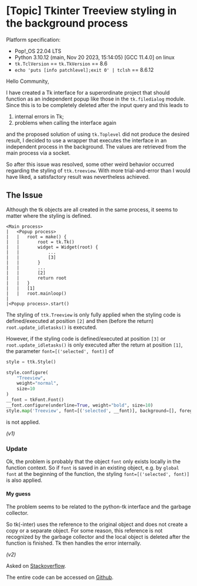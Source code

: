 
# \[Topic\] Tkinter Treeview styling in the background process

Platform specification:

- Pop!_OS 22.04 LTS
- Python 3.10.12 (main, Nov 20 2023, 15:14:05) [GCC 11.4.0] on linux
- `tk.TclVersion` == `tk.TkVersion` == 8.6
- `echo 'puts [info patchlevel];exit 0' | tclsh` == 8.6.12

Hello Community,

I have created a Tk interface for a superordinate project that should function as an 
independent popup like those in the `tk.filedialog` module.
Since this is to be completely deleted after the input query and this leads to

1. internal errors in Tk;
2. problems when calling the interface again

and the proposed solution of using `tk.Toplevel` did not produce the desired result, 
I decided to use a wrapper that executes the interface in an independent process in 
the background. The values are retrieved from the main process via a socket.

So after this issue was resolved, some other weird behavior occurred regarding the styling 
of `ttk.treeview`. With more trial-and-error than I would have liked, a satisfactory 
result was nevertheless achieved.

## The Issue

Although the tk objects are all created in the same process, 
it seems to matter where the styling is defined.

```
<Main process>
|	<Popup process>
|	|	root = make() {
|	|		root = tk.Tk()
|	|		widget = Widget(root) {
|	|			...
|	|			[3]
|	|		}
|	|		...
|	|		[2]
|	|		return root
|	|	}
|	|	[1]
|	|	root.mainloop()
|
|<Popup process>.start()
```

The styling of `ttk.Treeview` is only fully applied when the styling code is 
defined/executed at position `[2]` and then (before the return) `root.update_idletasks()` 
is executed.

However, if the styling code is defined/executed at position `[3]` or 
`root.update_idletasks()` is only executed after the return at position `[1]`, 
the parameter `font=[('selected', font)]` of

```python
style = ttk.Style()

style.configure(
    "Treeview",
    weight="normal",
    size=10
)
__font = tkFont.Font()
__font.configure(underline=True, weight="bold", size=10)
style.map('Treeview', font=[('selected', __font)], background=[], foreground=[('selected', '#000000')])
```

is not applied.

_(v1)_

### Update

Ok, the problem is probably that the object `font` only exists locally in the function context. 
So if `font` is saved in an existing object, e.g. by `global font` at the beginning of the 
function, the styling `font=[('selected', font)]` is also applied.

#### My guess

The problem seems to be related to the python-tk interface and the garbage collector.

So tk(-inter) uses the reference to the original object and does not create a copy or 
a separate object. For some reason, this reference is not recognized by the garbage 
collector and the local object is deleted after the function is finished. 
Tk then handles the error internally.

_(v2)_


Asked on [Stackoverflow](https://stackoverflow.com/questions/77765331/topic-tkinter-treeview-styling-in-the-background-process).

The entire code can be accessed on [Github](https://github.com/srccircumflex/-Topic-Tkinter-Treeview-styling-in-the-background-process).
